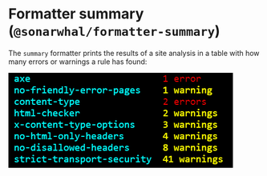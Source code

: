 # Formatter summary (`@sonarwhal/formatter-summary`)

The `summary` formatter prints the results of a site analysis in a table with how many errors or warnings a rule has found:

![Example output for the summary formatter](images/summary-output.png)
